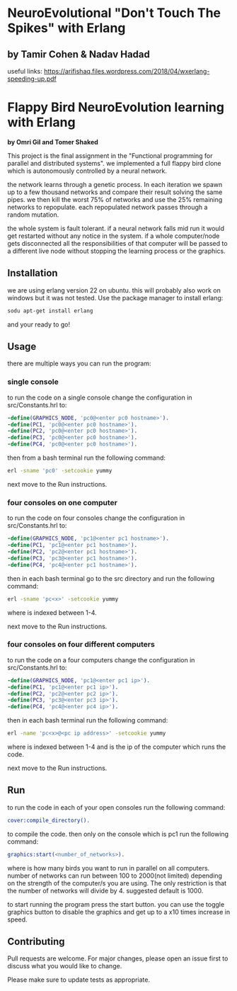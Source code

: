 # NeuroEvolutional "Don't Touch The Spikes" with Erlang
## by Tamir Cohen & Nadav Hadad

useful links:
https://arifishaq.files.wordpress.com/2018/04/wxerlang-speeding-up.pdf


# Flappy Bird NeuroEvolution learning with Erlang
**by Omri Gil and Tomer Shaked**

This project is the final assignment in the "Functional programming for parallel and distributed systems". we implemented a full flappy bird clone which is autonomously controlled by a neural network.

the network learns through a genetic process. In each iteration we spawn up to a few thousand networks and compare their result solving the same pipes. we then kill the worst 75% of networks and use the 25% remaining networks to repopulate. each repopulated network passes through a random mutation.

the whole system is fault tolerant. if a neural network falls mid run it would get restarted without any notice in the system. if a whole computer/node gets disconnected all the responsibilities of that computer will be passed to a different live node without stopping the learning process or the graphics.

## Installation
we are using erlang version 22 on ubuntu. this will probably also work on windows but it was not tested.
Use the package manager to install erlang:
```bash
sodu apt-get install erlang
```

and your ready to go!
## Usage
there are multiple ways you can run the program:

### single console
to run the code on a single console change the configuration in src/Constants.hrl to:
```erlang
-define(GRAPHICS_NODE, 'pc0@<enter pc0 hostname>').
-define(PC1, 'pc0@<enter pc0 hostname>').
-define(PC2, 'pc0@<enter pc0 hostname>').
-define(PC3, 'pc0@<enter pc0 hostname>').
-define(PC4, 'pc0@<enter pc0 hostname>').
```
then from a bash terminal run the following command:
```bash
erl -sname 'pc0' -setcookie yummy
```
next move to the Run instructions.

### four consoles on one computer
to run the code on four consoles change the configuration in src/Constants.hrl to:
```erlang
-define(GRAPHICS_NODE, 'pc1@<enter pc1 hostname>').
-define(PC1, 'pc1@<enter pc1 hostname>').
-define(PC2, 'pc2@<enter pc1 hostname>').
-define(PC3, 'pc3@<enter pc1 hostname>').
-define(PC4, 'pc4@<enter pc1 hostname>').
```
then in each bash terminal go to the src directory and run the following command:
```bash
erl -sname 'pc<x>' -setcookie yummy
```
where <x> is indexed between 1-4.

next move to the Run instructions.

### four consoles on four different computers
to run the code on a four computers change the configuration in src/Constants.hrl to:

```erlang
-define(GRAPHICS_NODE, 'pc1@<enter pc1 ip>').
-define(PC1, 'pc1@<enter pc1 ip>').
-define(PC2, 'pc2@<enter pc2 ip>').
-define(PC3, 'pc3@<enter pc3 ip>').
-define(PC4, 'pc4@<enter pc4 ip>').
```

then in each bash terminal run the following command:
```bash
erl -name 'pc<x>@<pc ip address>' -setcookie yummy
```
where <x> is indexed between 1-4 and <pc ip address> is the ip of the computer which runs the code.

next move to the Run instructions.

## Run
to run the code in each of your open consoles run the following command:
```erlang
cover:compile_directory().
```
to compile the code.
then only on the console which is pc1 run the following command:
```erlang
graphics:start(<number_of_networks>).
```
where <number of networks> is how many birds you want to run in parallel on all computers. number of networks can run between 100 to 2000(not limited) depending on the strength of the computer/s you are using. The only restriction is that the number of networks will divide by 4. suggested default is 1000.

to start running the program press the start button. you can use the toggle graphics button to disable the graphics and get up to a x10 times increase in speed.

## Contributing
Pull requests are welcome. For major changes, please open an issue first to discuss what you would like to change.

Please make sure to update tests as appropriate.


